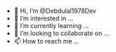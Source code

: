 - 👋 Hi, I’m @Debdulal1978Dev
- 👀 I’m interested in ...
- 🌱 I’m currently learning ...
- 💞️ I’m looking to collaborate on ...
- 📫 How to reach me ...

<!---
Debdulal1978Dev/Debdulal1978Dev is a ✨ special ✨ repository because its `README.md` (this file) appears on your GitHub profile.
You can click the Preview link to take a look at your changes.
--->
